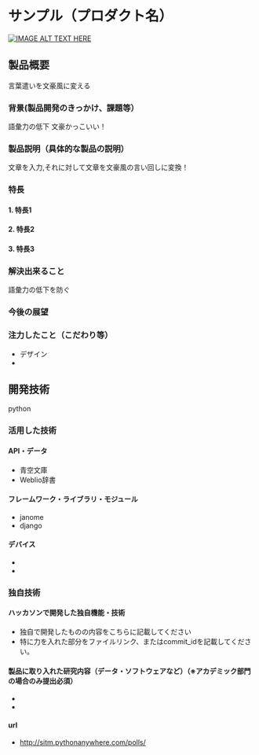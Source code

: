 # サンプル（プロダクト名）

[![IMAGE ALT TEXT HERE](https://jphacks.com/wp-content/uploads/2020/09/JPHACKS2020_ogp.jpg)](https://www.youtube.com/watch?v=G5rULR53uMk)

## 製品概要
言葉遣いを文豪風に変える
### 背景(製品開発のきっかけ、課題等）
語彙力の低下
文豪かっこいい！
### 製品説明（具体的な製品の説明）
文章を入力,それに対して文章を文豪風の言い回しに変換！
### 特長
#### 1. 特長1
#### 2. 特長2
#### 3. 特長3

### 解決出来ること
語彙力の低下を防ぐ
### 今後の展望

### 注力したこと（こだわり等）
* デザイン 
* 

## 開発技術
python
### 活用した技術
#### API・データ
* 青空文庫
* Weblio辞書

#### フレームワーク・ライブラリ・モジュール
* janome
* django

#### デバイス
* 
* 

### 独自技術
#### ハッカソンで開発した独自機能・技術
* 独自で開発したものの内容をこちらに記載してください
* 特に力を入れた部分をファイルリンク、またはcommit_idを記載してください。


#### 製品に取り入れた研究内容（データ・ソフトウェアなど）（※アカデミック部門の場合のみ提出必須）
* 
* 

#### url
* http://sitm.pythonanywhere.com/polls/


